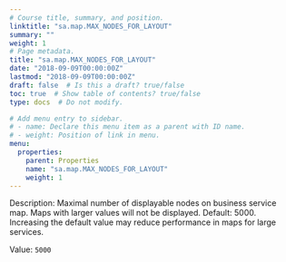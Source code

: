 ```yaml
---
# Course title, summary, and position.
linktitle: "sa.map.MAX_NODES_FOR_LAYOUT"
summary: ""
weight: 1
# Page metadata.
title: "sa.map.MAX_NODES_FOR_LAYOUT"
date: "2018-09-09T00:00:00Z"
lastmod: "2018-09-09T00:00:00Z"
draft: false  # Is this a draft? true/false
toc: true  # Show table of contents? true/false
type: docs  # Do not modify.

# Add menu entry to sidebar.
# - name: Declare this menu item as a parent with ID name.
# - weight: Position of link in menu.
menu:
  properties:
    parent: Properties
    name: "sa.map.MAX_NODES_FOR_LAYOUT"
    weight: 1
---
```


Description: Maximal number of displayable nodes on business service map. Maps with larger values will not be displayed. 
Default: 5000.
Increasing the default value may reduce performance in maps for large services.


Value: `5000`